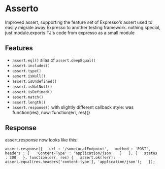# Asserto

  Improved assert, supporting the feature set of Expresso's assert
  used to easily migrate away Expresso to another testing framework.
  nothing special, just module.exports TJ's code from expresso as a small module
  
## Features

  - `assert.eql()` alias of `assert.deepEqual()`
  - `assert.includes()`
  - `assert.type()`
  - `assert.isNull()`
  - `assert.isUndefined()`
  - `assert.isNotNull()`
  - `assert.isDefined()`
  - `assert.match()`
  - `assert.length()`
  - `assert.response()` with slightly different callback style: was function(res), now: function(err, res){}

## Response

  assert.response now looks like this:

`
	assert.response({  
	  url : '/someLocalEndpoint',  
	  method : 'POST',  
	  headers : {  
	    'Content-Type' : 'application/json'  
	      }  
	    }, {  
	      status : 200  
	    }, function(err, res) {  
	      assert.ok(!err);  
	      assert.equal(res.headers['content-type'], 'application/json');  
	});
`
